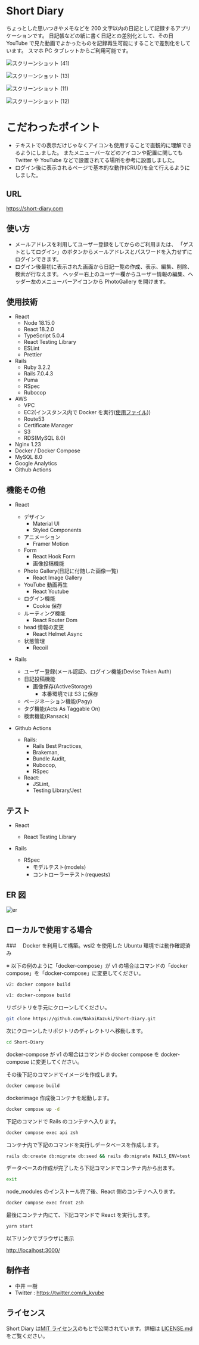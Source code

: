 # Short Diary

ちょっとした思いつきやメモなどを 200 文字以内の日記として記録するアプリケーションです。
日記帳などの紙に書く日記との差別化として、その日 YouTube で見た動画でよかったものを記録再生可能にすることで差別化をしています。
スマホ PC タブレットからご利用可能です。

![スクリーンショット (41)](https://user-images.githubusercontent.com/62586169/232224791-51a70f2f-bc9e-4b50-b59f-715dd5921fb3.png)

![スクリーンショット (13)](https://user-images.githubusercontent.com/62586169/175801483-c92a036e-7f62-4ae4-948a-10d16c596156.png)

![スクリーンショット (11)](https://user-images.githubusercontent.com/62586169/175801478-e6f0fc35-45e3-4345-a420-755552a03af9.png)

![スクリーンショット (12)](https://user-images.githubusercontent.com/62586169/175801481-c7d2089c-7813-4023-bd34-40d88a52f4e7.png)

# こだわったポイント

- テキストでの表示だけじゃなくアイコンも使用することで直観的に理解できるようにしました。
  またメニューバーなどのアイコンや配置に関しても Twitter や YouTube などで設置されてる場所を参考に設置しました。
- ログイン後に表示されるページで基本的な動作(CRUD)を全て行えるようにしました。

## URL

<https://short-diary.com>

## 使い方

- メールアドレスを利用してユーザー登録をしてからのご利用または、
  「ゲストとしてログイン」のボタンからメールアドレスとパスワードを入力せずにログインできます。
- ログイン後最初に表示された画面から日記一覧の作成、表示、編集、削除、検索が行なえます。
  ヘッダー右上のユーザー欄からユーザー情報の編集、ヘッダー左のメニューバーアイコンから PhotoGallery を開けます。

## 使用技術

- React
  - Node 18.15.0
  - React 18.2.0
  - TypeScript 5.0.4
  - React Testing Library
  - ESLint
  - Prettier
- Rails
  - Ruby 3.2.2
  - Rails 7.0.4.3
  - Puma
  - RSpec
  - Rubocop
- AWS
  - VPC
  - EC2(インスタンス内で Docker を実行([使用ファイル](https://github.com/NakaiKazuki/Short-Diary/blob/main/docker-compose-prod.yml)))
  - Route53
  - Certificate Manager
  - S3
  - RDS(MySQL 8.0)
- Nginx 1.23
- Docker / Docker Compose
- MySQL 8.0
- Google Analytics
- Github Actions

## 機能その他

- React

  - デザイン
    - Material UI
    - Styled Components
  - アニメーション
    - Framer Motion
  - Form
    - React Hook Form
    - 画像投稿機能
  - Photo Gallery(日記に付随した画像一覧)
    - React Image Gallery
  - YouTube 動画再生
    - React Youtube
  - ログイン機能
    - Cookie 保存
  - ルーティング機能
    - React Router Dom
  - head 情報の変更
    - React Helmet Async
  - 状態管理
    - Recoil

- Rails

  - ユーザー登録(メール認証)、ログイン機能(Devise Token Auth)
  - 日記投稿機能
    - 画像保存(ActiveStorage)
      - 本番環境では S3 に保存
  - ページネーション機能(Pagy)
  - タグ機能(Acts As Taggable On)
  - 検索機能(Ransack)

- Github Actions
  - Rails:
    - Rails Best Practices,
    - Brakeman,
    - Bundle Audit,
    - Rubocop,
    - RSpec
  - React:
    - JSLint,
    - Testing Library/Jest

## テスト

- React

  - React Testing Library

- Rails

  - RSpec
    - モデルテスト(models)
    - コントローラーテスト(requests)

## ER 図

![er](https://user-images.githubusercontent.com/62586169/232224839-068a80a8-bca5-464f-82b5-d2a607df8a5f.png)

## ローカルで使用する場合

###　 Docker を利用して構築。wsl2 を使用した Ubuntu 環境では動作確認済み

※ 以下の例のように「docker-compose」が v1 の場合はコマンドの「docker compose」を「docker-compose」に変更してください。

```zsh
v2: docker compose build
            ↓
v1: docker-compose build
```

リポジトリを手元にクローンしてください。

```zsh
git clone https://github.com/NakaiKazuki/Short-Diary.git
```

次にクローンしたリポジトリのディレクトリへ移動します。

```zsh
cd Short-Diary
```

docker-compose が v1 の場合はコマンドの docker compose を docker-compose に変更してください。

その後下記のコマンドでイメージを作成します。

```zsh
docker compose build
```

dockerimage 作成後コンテナを起動します。

```zsh
docker compose up -d
```

下記のコマンドで Rails のコンテナへ入ります。

```zsh
docker compose exec api zsh
```

コンテナ内で下記のコマンドを実行しデータベースを作成します。

```zsh
rails db:create db:migrate db:seed && rails db:migrate RAILS_ENV=test
```

データベースの作成が完了したら下記コマンドでコンテナ内から出ます。

```zsh
exit
```

node_modules のインストール完了後、React 側のコンテナへ入ります。

```zsh
docker compose exec front zsh
```

最後にコンテナ内にて、下記コマンドで React を実行します。

```zsh
yarn start
```

以下リンクでブラウザに表示

<http://localhost:3000/>

## 制作者

- 中井 一樹
- Twitter : <https://twitter.com/k_kyube>

## ライセンス

Short Diary は[MIT ライセンス](https://en.wikipedia.org/wiki/MIT_License)のもとで公開されています。詳細は [LICENSE.md](https://github.com/NakaiKazuki/Short-Diary/blob/master/LICENSE.md) をご覧ください。
